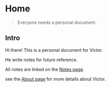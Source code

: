 # Home
> Everyone needs a personal document. 
## Intro
Hi there! This is a personal document for Victor.

He write notes for future reference.

All notes are linked on the [Notes page](./notes/).

see the [About page](./about.md) for more details about Victor.